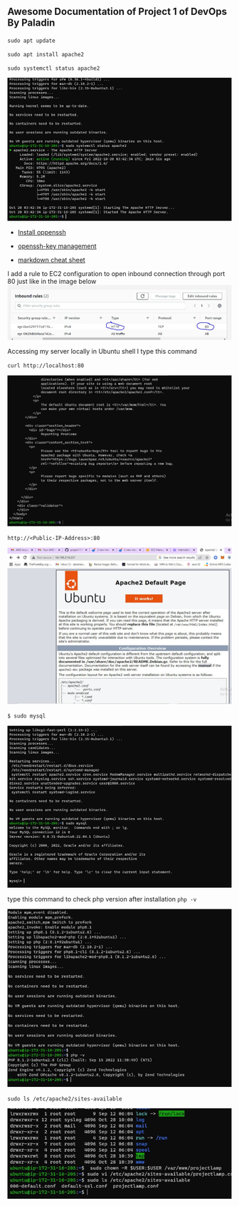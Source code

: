 ## Awesome Documentation of Project 1 of DevOps By Paladin 

`sudo apt update`

`sudo apt install apache2`

`sudo systemctl status apache2`

![apache status](./Images/Apache%20Status.JPG)

- [Install oppenssh](https://docs.microsoft.com/en-us/windows-server/administration/openssh/openssh_install_firstuse)

- [openssh-key management](https://docs.microsoft.com/en-us/windows-server/administration/openssh/openssh_keymanagement)

- [markdown cheat sheet](https://www.markdownguide.org/cheat-sheet/)

I add a rule to EC2 configuration to open inbound connection through port 80 just like in the image below
![Port 80](./Images/port-80.JPG)

Accessing my server locally in Ubuntu shell I type this command

`curl http://localhost:80`

![Check](./Images/check.JPG)

`http://<Public-IP-Address>:80`

![ip address](./Images/public-ip-address.JPG)

`$ sudo mysql`

![Mysql](./Images/mysql.JPG)

 type this command to check php version after installation `php -v`

 ![Php](./Images/php.JPG)

 `sudo ls /etc/apache2/sites-available`

 ![Sites](./Images/sites-available.JPG)



 

